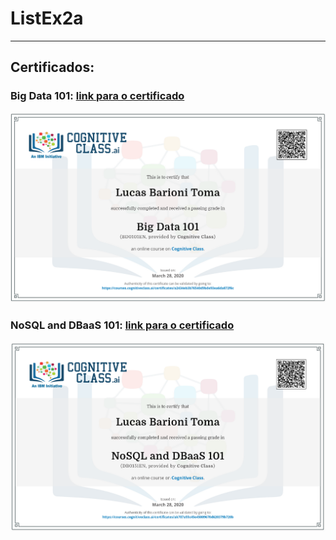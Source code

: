 # ListEx2a

---

## Certificados:

### Big Data 101: [link para o certificado](https://courses.cognitiveclass.ai/certificates/a2434eb3b76540d9bde93ea6da872f6c)

![](cert_big_data.png)

### NoSQL and DBaaS 101: [link para o certificado](https://courses.cognitiveclass.ai/certificates/ab707a55c45e45009670d620379b720b)

![](cert_nosql.png)


